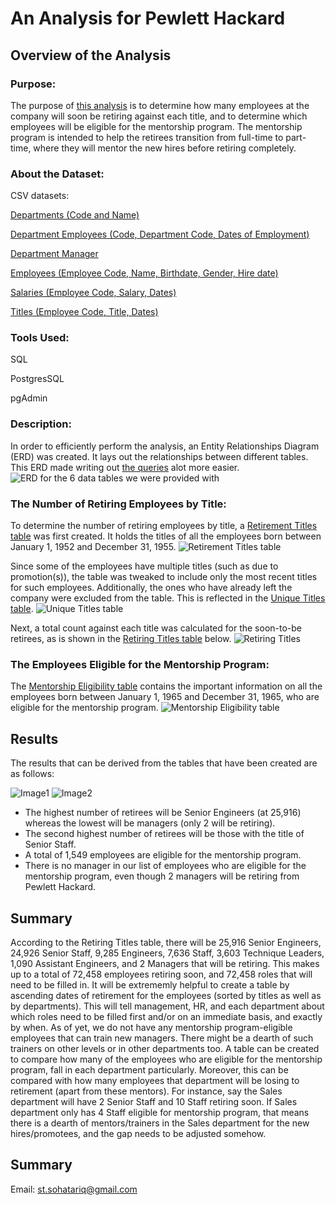# An Analysis for Pewlett Hackard

## Overview of the Analysis
### Purpose:
The purpose of [this analysis](https://github.com/SohaT7/Pewlett-Hackard-Analysis-/blob/main/Queries/Employee_Database_challenge.sql) is to determine how many employees at the company will soon be retiring against each title, and to determine which employees will be eligible for the mentorship program. The mentorship program is intended to help the retirees transition from full-time to part-time, where they will mentor the new hires before retiring completely. 

### About the Dataset:
CSV datasets:

[Departments (Code and Name)](https://github.com/SohaT7/Pewlett-Hackard-Analysis-/blob/main/Data/departments.csv)

[Department Employees (Code, Department Code, Dates of Employment)](https://github.com/SohaT7/Pewlett-Hackard-Analysis-/blob/main/Data/dept_emp.csv)

[Department Manager](https://github.com/SohaT7/Pewlett-Hackard-Analysis-/blob/main/Data/dept_manager.csv)

[Employees (Employee Code, Name, Birthdate, Gender, Hire date)](https://github.com/SohaT7/Pewlett-Hackard-Analysis-/blob/main/Data/employees.csv)

[Salaries (Employee Code, Salary, Dates)](https://github.com/SohaT7/Pewlett-Hackard-Analysis-/blob/main/Data/salaries.csv)

[Titles (Employee Code, Title, Dates)](https://github.com/SohaT7/Pewlett-Hackard-Analysis-/blob/main/Data/titles.csv)

### Tools Used:
SQL

PostgresSQL

pgAdmin

### Description:
In order to efficiently perform the analysis, an Entity Relationships Diagram (ERD) was created. It lays out the relationships between different tables. This ERD made writing out [the queries](https://github.com/SohaT7/Pewlett-Hackard-Analysis-/blob/main/Queries/Employee_Database_challenge.sql) alot more easier.
![ERD for the 6 data tables we were provided with](https://github.com/SohaT7/Pewlett-Hackard-Analysis-/blob/main/EmployeeDB.png)

### The Number of Retiring Employees by Title:
To determine the number of retiring employees by title, a [Retirement Titles table](https://github.com/SohaT7/Pewlett-Hackard-Analysis-/blob/main/Data/retirement_titles.csv) was first created. It holds the titles of all the employees born between January 1, 1952 and December 31, 1955. 
![Retirement Titles table](https://github.com/SohaT7/Pewlett-Hackard-Analysis-/blob/main/retirement_titles.png)

Since some of the employees have multiple titles (such as due to promotion(s)), the table was tweaked to include only the most recent titles for such employees. Additionally, the ones who have already left the company were excluded from the table. This is reflected in the [Unique Titles table](https://github.com/SohaT7/Pewlett-Hackard-Analysis-/blob/main/Data/unique_titles.csv).
![Unique Titles table](https://github.com/SohaT7/Pewlett-Hackard-Analysis-/blob/main/unique_titles.png) 

Next, a total count against each title was calculated for the soon-to-be retirees, as is shown in the [Retiring Titles table](https://github.com/SohaT7/Pewlett-Hackard-Analysis-/blob/main/Data/retiring_titles.csv) below.
![Retiring Titles](https://github.com/SohaT7/Pewlett-Hackard-Analysis-/blob/main/retiring_titles.png)

### The Employees Eligible for the Mentorship Program:
The [Mentorship Eligibility table](https://github.com/SohaT7/Pewlett-Hackard-Analysis-/blob/main/Data/mentorship_eligibility.csv) contains the important information on all the employees born between January 1, 1965 and December 31, 1965, who are eligible for the mentorship program. 
![Mentorship Eligibility table](https://github.com/SohaT7/Pewlett-Hackard-Analysis-/blob/main/mentorship_eligibility.png)

## Results
The results that can be derived from the tables that have been created are as follows:

![Image1](https://github.com/SohaT7/Pewlett-Hackard-Analysis-/blob/main/Retiring_Titles_Rank.png)
![Image2](https://github.com/SohaT7/Pewlett-Hackard-Analysis-/blob/main/Mentorship_eligibility_Analyze.png)

- The highest number of retirees will be Senior Engineers (at 25,916) whereas the lowest will be managers (only 2 will be retiring). 
- The second highest number of retirees will be those with the title of Senior Staff. 
- A total of 1,549 employees are eligible for the mentorship program. 
- There is no manager in our list of employees who are eligible for the mentorship program, even though 2 managers will be retiring from Pewlett Hackard.

## Summary
According to the Retiring Titles table, there will be 25,916 Senior Engineers, 24,926 Senior Staff, 9,285 Engineers, 7,636 Staff, 3,603 Technique Leaders, 1,090 Assistant Engineers, and 2 Managers that will be retiring. This makes up to a total of 72,458 employees retiring soon, and 72,458 roles that will need to be filled in. It will be extrememly helpful to create a table by ascending dates of retirement for the employees (sorted by titles as well as by departments). This will tell management, HR, and each department about which roles need to be filled first and/or on an immediate basis, and exactly by when. 
As of yet, we do not have any mentorship program-eligible employees that can train new managers. There might be a dearth of such trainers on other levels or in other departments too. A table can be created to compare how many of the employees who are eligible for the mentorship program, fall in each department particularly. Moreover, this can be compared with how many employees that department will be losing to retirement (apart from these mentors). For instance, say the Sales department will have 2 Senior Staff and 10 Staff retiring soon. If Sales department only has 4 Staff eligible for mentorship program, that means there is a dearth of mentors/trainers in the Sales department for the new hires/promotees, and the gap needs to be adjusted somehow. 

## Summary
Email: st.sohatariq@gmail.com
